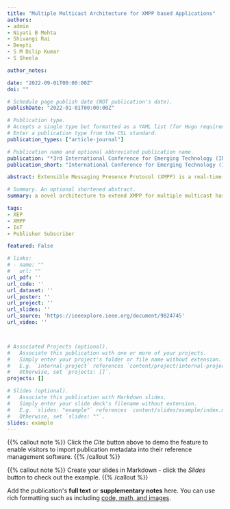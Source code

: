 ```yaml
---
title: "Multiple Multicast Architecture for XMPP based Applications"
authors:
- admin
- Niyati B Mehta
- Shivangi Rai
- Deepti
- S M Dilip Kumar
- S Sheela

author_notes:

date: "2022-09-01T00:00:00Z"
doi: ""

# Schedule page publish date (NOT publication's date).
publishDate: "2022-01-01T00:00:00Z"

# Publication type.
# Accepts a single type but formatted as a YAML list (for Hugo requirements).
# Enter a publication type from the CSL standard.
publication_types: ["article-journal"]

# Publication name and optional abbreviated publication name.
publication: "*3rd International Conference for Emerging Technology (INCET), IEEE*"
publication_short: "International Conference for Emerging Technology (INCET), IEEE 2022"

abstract: Extensible Messaging Presence Protocol (XMPP) is a real-time information transmission specification protocol that is based on IP technology and Extensible Markup Language supporting publish/subscribe messaging systems. Multicast is the operation that is carried out by a publisher in a publisher-subscriber scenario such that it simultaneously sends data to multiple subscribers. There are many XMPP Extension Protocols (XEPs) available in the literature, that enable the use of XMPP for multicast. This network is made up of publishers who publish messages to multiple subscribers, some of whom may overlap. This is a case of Multiple Multicast (MMC). In this paper, a novel architecture to extend XMPP for multiple multicast has been proposed to cater multiple multicast in a publish subscribe network. In the literature, it was found that multiple multicast was not extensively considered in a mobile, publish subscribe network, hence the architecture proposed to cater to the multiple multicast nature for data exchange between multiple publishers to multiple groups of subscribers. In the considered network of subscribers in publish subscribe scenario, cluster heads help in forwarding the data to nodes connected to it and a cloud storage is used to ensure that message is successfully delivered to all the subscribers from publishers by creating a hierarchical structure to the network. Multilevel cache ensures that overloading does not happen at any cache memory. This paper attempts to reduce the number of replications and other overheads incurred by these replications. Performing multicast dramatically reduces network traffic by delivering a single stream to multiple receivers.

# Summary. An optional shortened abstract.
summary: a novel architecture to extend XMPP for multiple multicast has been proposed to cater multiple multicast in a publish subscribe network. 

tags:
- XEP
- XMPP
- IoT
- Publisher Subscriber

featured: False

# links:
# - name: ""
#   url: ""
url_pdf: ''
url_code: ''
url_dataset: ''
url_poster: ''
url_project: ''
url_slides: ''
url_source: 'https://ieeexplore.ieee.org/document/9824745'
url_video: ''



# Associated Projects (optional).
#   Associate this publication with one or more of your projects.
#   Simply enter your project's folder or file name without extension.
#   E.g. `internal-project` references `content/project/internal-project/index.md`.
#   Otherwise, set `projects: []`.
projects: []

# Slides (optional).
#   Associate this publication with Markdown slides.
#   Simply enter your slide deck's filename without extension.
#   E.g. `slides: "example"` references `content/slides/example/index.md`.
#   Otherwise, set `slides: ""`.
slides: example
---
```


{{% callout note %}}
Click the *Cite* button above to demo the feature to enable visitors to import publication metadata into their reference management software.
{{% /callout %}}

{{% callout note %}}
Create your slides in Markdown - click the *Slides* button to check out the example.
{{% /callout %}}

Add the publication's **full text** or **supplementary notes** here. You can use rich formatting such as including [code, math, and images](https://docs.hugoblox.com/content/writing-markdown-latex/).
